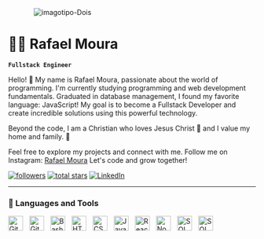 <div style="display: block; margin: 0 auto; width: 400px; height: auto;">
  <img src="https://i.ibb.co/XZjWN3N/imagotipo-Dois.png" alt="imagotipo-Dois" />
</div>

# :man_technologist: Rafael Moura

**`Fullstack Engineer`**

Hello! 👋 My name is Rafael Moura, passionate about the world of programming. I'm currently studying programming and web development fundamentals. Graduated in database management, I found my favorite language: JavaScript! My goal is to become a Fullstack Developer and create incredible solutions using this powerful technology.

Beyond the code, I am a Christian who loves Jesus Christ 🙏 and I value my home and family. 💖

Feel free to explore my projects and connect with me. Follow me on Instagram: [Rafael Moura](https://www.instagram.com/rafaelsm7.1) Let's code and grow together!

<!-- Links animados (minha itensão é inserir também meu perfil pessoal do linkedin)-->

<p align=left>
<a href="https://github.com/RhinnoDeveloper?tab=followers">
         <img alt="followers" title="Follow me on Github" src="https://custom-icon-badges.demolab.com/github/followers/RhinnoDeveloper?color=236ad3&labelColor=1155ba&style=for-the-badge&logo=person-add&label=Follow&logoColor=white"/></a>
      <a href="https://github.com/RhinnoDeveloper?tab=repositories&sort=stargazers">
         <img alt="total stars" title="Total stars on GitHub" src="https://custom-icon-badges.demolab.com/github/stars/RhinnoDeveloper?color=55960c&style=for-the-badge&labelColor=488207&logo=star"/></a>
      <a href="https://www.linkedin.com/in/rhinno7/" target="_blank">
  <img alt="LinkedIn" title="Connect with me on LinkedIn" src="https://custom-icon-badges.demolab.com/badge/-LinkedIn-blue?style=for-the-badge&logo=linkedin&logoColor=white"/>
</a>

   </p>

---

<!-- Tipos de Linguagens -->

### 🧰 Languages and Tools

<img align="left" alt="Git" width="30px" style="padding-right:10px;" src="https://cdn.jsdelivr.net/gh/devicons/devicon/icons/git/git-original.svg" />
<img align="left" alt="GitHub" width="30px" style="padding-right:10px;" src="https://cdn.jsdelivr.net/gh/devicons/devicon/icons/github/github-original.svg" />
<img align="left" alt="Bash" width="30px" style="padding-right:10px;" src="https://cdn.jsdelivr.net/gh/devicons/devicon/icons/bash/bash-original.svg" />
<img align="left" alt="HTML" width="30px" style="padding-right:10px;" src="https://cdn.jsdelivr.net/gh/devicons/devicon/icons/html5/html5-plain.svg" />
<img align="left" alt="CSS" width="30px" style="padding-right:10px;" src="https://cdn.jsdelivr.net/gh/devicons/devicon/icons/css3/css3-plain.svg" />
<img align="left" alt="JavaScript" width="30px" style="padding-right:10px;" src="https://cdn.jsdelivr.net/gh/devicons/devicon/icons/javascript/javascript-plain.svg" />
<img align="left" alt="React" width="30px" style="padding-right:10px;" src="https://cdn.jsdelivr.net/gh/devicons/devicon/icons/react/react-original.svg" />
<img align="left" alt="NodeJS" width="30px" style="padding-right:10px;" src="https://cdn.jsdelivr.net/gh/devicons/devicon/icons/nodejs/nodejs-original.svg" />
<img align="left" alt="SQL" width="30px" style="padding-right:10px;" src="https://cdn.jsdelivr.net/gh/devicons/devicon/icons/postgresql/postgresql-original.svg" />
<img align="left" alt="SQL Server" width="30px" style="padding-right:10px;" src="https://img.icons8.com/color/48/microsoft-sql-server.png" />
